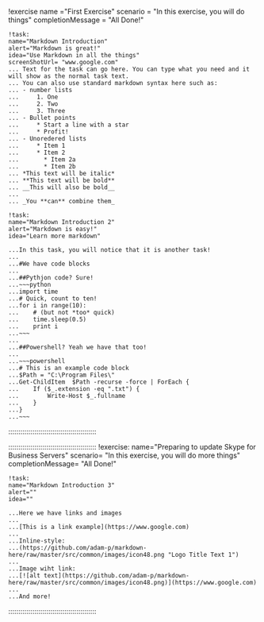 
!exercise
name ="First Exercise" 
scenario = "In this exercise, you will do things" 
completionMessage = "All Done!"


`````````````````````````````````````
!task: 
name="Markdown Introduction" 
alert="Markdown is great!"
idea="Use Markdown in all the things"
screenShotUrl= "www.google.com"
... Text for the task can go here. You can type what you need and it will show as the normal task text. 
... You can also use standard markdown syntax here such as:
... - number lists
... 	1. One
... 	2. Two
... 	3. Three
... - Bullet points
... 	* Start a line with a star
... 	* Profit!
... - Unoredered lists
... 	* Item 1
... 	* Item 2
... 	  * Item 2a
... 	  * Item 2b
... *This text will be italic*
... **This text will be bold**
... __This will also be bold__
... 
... _You **can** combine them_
`````````````````````````````````````
`````````````````````
!task: 
name="Markdown Introduction 2" 
alert="Markdown is easy!"
idea="Learn more markdown"

...In this task, you will notice that it is another task!
...
...#We have code blocks
...
...##Pythjon code? Sure!
...~~~python
...import time
...# Quick, count to ten!
...for i in range(10):
...    # (but not *too* quick)
...    time.sleep(0.5)
...    print i
...~~~
...
...##Powershell? Yeah we have that too!
...
...~~~powershell
...# This is an example code block
...$Path = "C:\Program Files\"
...Get-ChildItem  $Path -recurse -force | ForEach {
...    If ($_.extension -eq ".txt") {
...        Write-Host $_.fullname 
...    }
...}
...~~~
`````````````````````


::::::::::::::::::::::::::::::::::::::::::::

::::::::::::::::::::::::::::::::::::::::::::
!exercise: 
name="Preparing to update Skype for Business Servers" 
scenario= "In this exercise, you will do more things" 
completionMessage= "All Done!"

`````````````````````
!task: 
name="Markdown Introduction 3" 
alert=""
idea=""

...Here we have links and images
...
...[This is a link example](https://www.google.com)
...
...Inline-style: 
...(https://github.com/adam-p/markdown-here/raw/master/src/common/images/icon48.png "Logo Title Text 1")
...
...Image wiht link:
...[![alt text](https://github.com/adam-p/markdown-here/raw/master/src/common/images/icon48.png)](https://www.google.com)
...
...And more!
`````````````````````
::::::::::::::::::::::::::::::::::::::::::::

